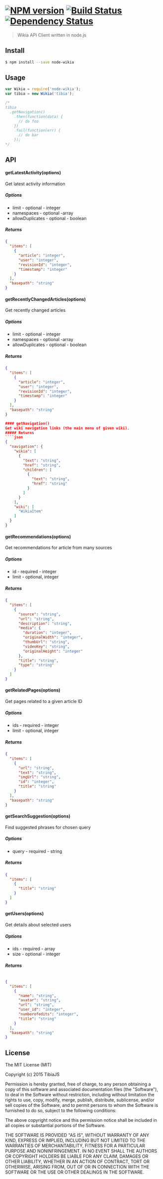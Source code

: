 #  [![NPM version][npm-image]][npm-url] [![Build Status][travis-image]][travis-url] [![Dependency Status][daviddm-url]][daviddm-image]

> Wikia API Client written in node.js


## Install

```sh
$ npm install --save node-wikia
```


## Usage

```js
var Wikia = require('node-wikia');
var tibia = new Wikia('tibia');

/*
tibia
  .getNavigation()
    .then(function(data) {
      // do foo
    })
    .fail(function(err) {
      // do bar
    });
*/
```

## API

#### getLatestActivity(options)
Get latest activity information
##### Options
* limit - optional - integer
* namespaces - optional -array
* allowDuplicates - optional - boolean

##### Returns
````json
{
  "items": [
    {
      "article": "integer",
      "user": "integer",
      "revisionId": "integer",
      "timestamp": "integer"
    }
  ],
  "basepath": "string"
}

````
#### getRecentlyChangedArticles(options)
Get recently changed articles
##### Options
* limit - optional - integer
* namespaces - optional -array
* allowDuplicates - optional - boolean

##### Returns
````json
{
  "items": [
    {
      "article": "integer",
      "user": "integer",
      "revisionId": "integer",
      "timestamp": "integer"
    }
  ],
  "basepath": "string"
}

#### getNavigation()
Get wiki navigation links (the main menu of given wiki).
##### Returns
````json
{
  "navigation": {
    "wikia": [
      {
        "text": "string",
        "href": "string",
        "children": [
          {
            "text": "string",
            "href": "string"
          }
        ]
      }
    ],
    "wiki": [
      "WikiaItem"
    ]
  }
}
````
#### getRecommendations(options)
Get recommendations for article from many sources
##### Options
* id - required - integer
* limit - optional, integer

##### Returns
````json
{
  "items": [
    {
      "source": "string",
      "url": "string",
      "description": "string",
      "media": {
        "duration": "integer",
        "originalWidth": "integer",
        "thumbUrl": "string",
        "videoKey": "string",
        "originalHeight": "integer"
      },
      "title": "string",
      "type": "string"
    }
  ]
}
````

#### getRelatedPages(options)
Get pages related to a given article ID
##### Options
* ids - required - integer
* limit - optional, integer

##### Returns
````json
{
  "items": [
    {
      "url": "string",
      "text": "string",
      "imgUrl": "string",
      "id": "integer",
      "title": "string"
    }
  ],
  "basepath": "string"
}
````
#### getSearchSuggestion(options)
Find suggested phrases for chosen query
##### Options
* query - required - string

##### Returns
````json
{
  "items": [
    {
      "title": "string"
    }
  ]
}
````
#### getUsers(options)
Get details about selected users 
##### Options
* ids - required - array 
* size - optional - integer

##### Returns
````json

{
  "items": [
    {
      "name": "string",
      "avatar": "string",
      "url": "string",
      "user_id": "integer",
      "numberofedits": "integer",
      "title": "string"
    }
  ],
  "basepath": "string"
}
````

## License

The MIT License (MIT)

Copyright (c) 2015 TibiaJS

Permission is hereby granted, free of charge, to any person obtaining a copy of this software and associated documentation files (the "Software"), to deal in the Software without restriction, including without limitation the rights to use, copy, modify, merge, publish, distribute, sublicense, and/or sell copies of the Software, and to permit persons to whom the Software is furnished to do so, subject to the following conditions:

The above copyright notice and this permission notice shall be included in all copies or substantial portions of the Software.

THE SOFTWARE IS PROVIDED "AS IS", WITHOUT WARRANTY OF ANY KIND, EXPRESS OR IMPLIED, INCLUDING BUT NOT LIMITED TO THE WARRANTIES OF MERCHANTABILITY, FITNESS FOR A PARTICULAR PURPOSE AND NONINFRINGEMENT. IN NO EVENT SHALL THE AUTHORS OR COPYRIGHT HOLDERS BE LIABLE FOR ANY CLAIM, DAMAGES OR OTHER LIABILITY, WHETHER IN AN ACTION OF CONTRACT, TORT OR OTHERWISE, ARISING FROM, OUT OF OR IN CONNECTION WITH THE SOFTWARE OR THE USE OR OTHER DEALINGS IN THE SOFTWARE.


[npm-url]: https://npmjs.org/package/node-wikia
[npm-image]: https://badge.fury.io/js/node-wikia.svg
[travis-url]: https://travis-ci.org/TibiaJS/node-wikia
[travis-image]: https://travis-ci.org/TibiaJS/node-wikia.svg?branch=master
[daviddm-url]: https://david-dm.org/TibiaJS/node-wikia.svg?theme=shields.io
[daviddm-image]: https://david-dm.org/TibiaJS/node-wikia
